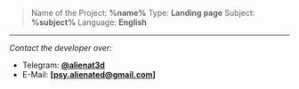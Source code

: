 > Name of the Project: **%name%**
> Type: **Landing page**
> Subject: **%subject%**
> Language: **English**
---
_Contact the developer over:_
- Telegram: **[@alienat3d](https://t.me/alienat3d)**
- E-Mail: **[psy.alienated@gmail.com]**